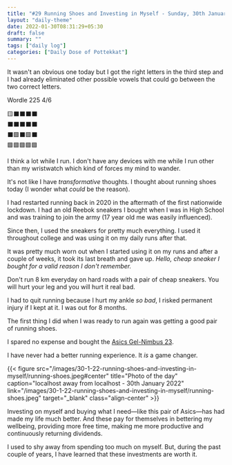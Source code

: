 ```yaml
---
title: "#29 Running Shoes and Investing in Myself - Sunday, 30th January 2022"
layout: "daily-theme"
date: 2022-01-30T08:31:29+05:30
draft: false
summary: ""
tags: ["daily log"]
categories: ["Daily Dose of Pottekkat"]
---
```


It wasn't an obvious one today but I got the right letters in the third step and I had already eliminated other possible vowels that could go between the two correct letters.

Wordle 225 4/6

🟨⬛⬛⬛⬛\
⬛⬛⬛⬛⬛\
⬛🟩⬛🟩⬛\
🟩🟩🟩🟩🟩

I think a lot while I run. I don't have any devices with me while I run other than my wristwatch which kind of forces my mind to wander.

It's not like I have _transformative_ thoughts. I thought about running shoes today (I wonder what _could_ be the reason).

I had restarted running back in 2020 in the aftermath of the first nationwide lockdown. I had an old Reebok sneakers I bought when I was in High School and was training to join the army (17 year old me was easily influenced).

Since then, I used the sneakers for pretty much everything. I used it throughout college and was using it on my daily runs after that.

It was pretty much worn out when I started using it on my runs and after a couple of weeks, it took its last breath and gave up. _Hello, cheap sneaker I bought for a valid reason I don't remember._

Don't run 8 km everyday on hard roads with a pair of cheap sneakers. You will hurt your leg and you will hurt it real bad.

I had to quit running because I hurt my ankle _so bad_, I risked permanent injury if I kept at it. I was out for 8 months.

The first thing I did when I was ready to run again was getting a good pair of running shoes.

I spared no expense and bought the [Asics Gel-Nimbus 23](https://www.asics.com/us/en-us/gel-nimbus-23/p/ANA_1011B004-020.html?width=Standard).

I have never had a better running experience. It _is_ a game changer.

{{< figure src="/images/30-1-22-running-shoes-and-investing-in-myself/running-shoes.jpeg#center" title="Photo of the day" caption="localhost away from localhost - 30th January 2022" link="/images/30-1-22-running-shoes-and-investing-in-myself/running-shoes.jpeg" target="_blank" class="align-center" >}}

Investing on myself and buying what I need—like this pair of Asics—has had made my life much better. And these pay for themselves in bettering my wellbeing, providing more free time, making me more productive and continuously returning dividends.

I used to shy away from spending too much on myself. But, during the past couple of years, I have learned that these investments are worth it.
